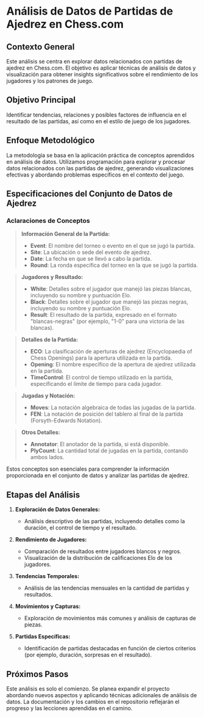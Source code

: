 # Análisis de Datos de Partidas de Ajedrez en Chess.com

## Contexto General
Este análisis se centra en explorar datos relacionados con partidas de ajedrez en Chess.com. El objetivo es aplicar técnicas de análisis de datos y visualización para obtener insights significativos sobre el rendimiento de los jugadores y los patrones de juego.

## Objetivo Principal
Identificar tendencias, relaciones y posibles factores de influencia en el resultado de las partidas, así como en el estilo de juego de los jugadores.

## Enfoque Metodológico
La metodología se basa en la aplicación práctica de conceptos aprendidos en análisis de datos. Utilizamos programación para explorar y procesar datos relacionados con las partidas de ajedrez, generando visualizaciones efectivas y abordando problemas específicos en el contexto del juego.

## Especificaciones del Conjunto de Datos de Ajedrez

### Aclaraciones de Conceptos

> **Información General de la Partida:**
> - **Event**: El nombre del torneo o evento en el que se jugó la partida.
> - **Site**: La ubicación o sede del evento de ajedrez.
> - **Date**: La fecha en que se llevó a cabo la partida.
> - **Round**: La ronda específica del torneo en la que se jugó la partida.

> **Jugadores y Resultado:**
> - **White**: Detalles sobre el jugador que manejó las piezas blancas, incluyendo su nombre y puntuación Elo.
> - **Black**: Detalles sobre el jugador que manejó las piezas negras, incluyendo su nombre y puntuación Elo.
> - **Result**: El resultado de la partida, expresado en el formato "blancas-negras" (por ejemplo, "1-0" para una victoria de las blancas).

> **Detalles de la Partida:**
> - **ECO**: La clasificación de aperturas de ajedrez (Encyclopaedia of Chess Openings) para la apertura utilizada en la partida.
> - **Opening**: El nombre específico de la apertura de ajedrez utilizada en la partida.
> - **TimeControl**: El control de tiempo utilizado en la partida, especificando el límite de tiempo para cada jugador.

> **Jugadas y Notación:**
> - **Moves**: La notación algebraica de todas las jugadas de la partida.
> - **FEN**: La notación de posición del tablero al final de la partida (Forsyth-Edwards Notation).

> **Otros Detalles:**
> - **Annotator**: El anotador de la partida, si está disponible.
> - **PlyCount**: La cantidad total de jugadas en la partida, contando ambos lados.

Estos conceptos son esenciales para comprender la información proporcionada en el conjunto de datos y analizar las partidas de ajedrez.


## Etapas del Análisis

1. **Exploración de Datos Generales:**
   - Análisis descriptivo de las partidas, incluyendo detalles como la duración, el control de tiempo y el resultado.

2. **Rendimiento de Jugadores:**
   - Comparación de resultados entre jugadores blancos y negros.
   - Visualización de la distribución de calificaciones Elo de los jugadores.

3. **Tendencias Temporales:**
   - Análisis de las tendencias mensuales en la cantidad de partidas y resultados.

4. **Movimientos y Capturas:**
   - Exploración de movimientos más comunes y análisis de capturas de piezas.

5. **Partidas Específicas:**
   - Identificación de partidas destacadas en función de ciertos criterios (por ejemplo, duración, sorpresas en el resultado).

## Próximos Pasos
Este análisis es solo el comienzo. Se planea expandir el proyecto abordando nuevos aspectos y aplicando técnicas adicionales de análisis de datos. La documentación y los cambios en el repositorio reflejarán el progreso y las lecciones aprendidas en el camino.


